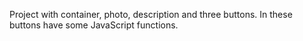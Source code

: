 Project with container, photo, description and three buttons. In these buttons have some JavaScript functions.